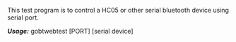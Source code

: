 This test program is to control a HC05 or other serial bluetooth device using serial port.

***Usage:***
gobtwebtest [PORT] [serial device]
